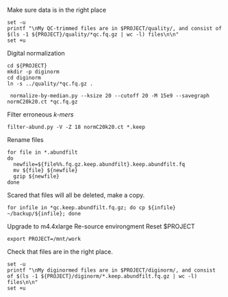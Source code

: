 Make sure data is in the right place
```
set -u
printf "\nMy QC-trimmed files are in $PROJECT/quality/, and consist of $(ls -1 ${PROJECT}/quality/*qc.fq.gz | wc -l) files\n\n"
set +u
```

Digital normalization
```
cd ${PROJECT}
mkdir -p diginorm
cd diginorm
ln -s ../quality/*qc.fq.gz .
```
```
 normalize-by-median.py --ksize 20 --cutoff 20 -M 15e9 --savegraph normC20k20.ct *qc.fq.gz
```

Filter erroneous *k-mers*
```
filter-abund.py -V -Z 18 normC20k20.ct *.keep
```
 
Rename files
```
for file in *.abundfilt
do
  newfile=${file%%.fq.gz.keep.abundfilt}.keep.abundfilt.fq
  mv ${file} ${newfile}
  gzip ${newfile}
done
```

Scared that files will all be deleted, make a copy.
```
for infile in *qc.keep.abundfilt.fq.gz; do cp ${infile} ~/backup/${infile}; done 
```

Upgrade to m4.4xlarge
Re-source environgment
Reset $PROJECT
```
export PROJECT=/mnt/work
```
Check that files are in the right place.
```
set -u
printf "\nMy diginormed files are in $PROJECT/diginorm/, and consist of $(ls -1 ${PROJECT}/diginorm/*.keep.abundfilt.fq.gz | wc -l) files\n\n"
set +u
```
